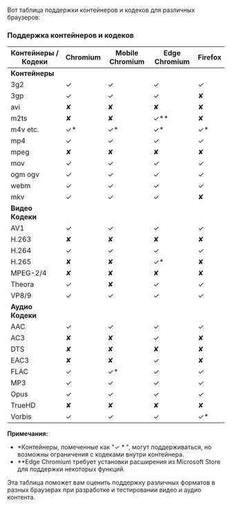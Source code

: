 Вот таблица поддержки контейнеров и кодеков для различных браузеров:

### Поддержка контейнеров и кодеков

| Контейнеры / Кодеки | Chromium | Mobile Chromium | Edge Chromium | Firefox |
|---------------------|----------|-----------------|---------------|---------|
| **Контейнеры**      |          |                 |               |         |
| 3g2                 | ✓        | ✓               | ✓             | ✓       |
| 3gp                 | ✓        | ✓               | ✓             | ✘       |
| avi                 | ✘        | ✘               | ✘             | ✘       |
| m2ts                | ✘        | ✘               | ✓**           | ✘       |
| m4v etc.            | ✓*       | ✓*              | ✓*            | ✓*      |
| mp4                 | ✓        | ✓               | ✓             | ✓       |
| mpeg                | ✘        | ✘               | ✘             | ✘       |
| mov                 | ✓        | ✓               | ✓             | ✓       |
| ogm ogv             | ✓        | ✓               | ✓             | ✓       |
| webm                | ✓        | ✓               | ✓             | ✓       |
| mkv                 | ✓        | ✓               | ✓             | ✘       |
| **Видео Кодеки**    |          |                 |               |         |
| AV1                 | ✓        | ✓               | ✓             | ✓       |
| H.263               | ✘        | ✘               | ✘             | ✘       |
| H.264               | ✓        | ✓               | ✓             | ✓       |
| H.265               | ✘        | ✘               | ✓*            | ✘       |
| MPEG-2/4            | ✘        | ✘               | ✘             | ✘       |
| Theora              | ✓        | ✘               | ✓             | ✓       |
| VP8/9               | ✓        | ✓               | ✓             | ✓       |
| **Аудио Кодеки**    |          |                 |               |         |
| AAC                 | ✓        | ✓               | ✓             | ✓       |
| AC3                 | ✘        | ✘               | ✓             | ✘       |
| DTS                 | ✘        | ✘               | ✘             | ✘       |
| EAC3                | ✘        | ✘               | ✓             | ✘       |
| FLAC                | ✓        | ✓*              | ✓             | ✓       |
| MP3                 | ✓        | ✓               | ✓             | ✓       |
| Opus                | ✓        | ✓               | ✓             | ✓       |
| TrueHD              | ✘        | ✘               | ✘             | ✘       |
| Vorbis              | ✓        | ✓               | ✓             | ✓*      |

**Примечания:**
- *Контейнеры, помеченные как "✓ * ", могут поддерживаться, но возможны ограничения с кодеками внутри контейнера.
- **Edge Chromium требует установки расширения из Microsoft Store для поддержки некоторых функций.

Эта таблица поможет вам оценить поддержку различных форматов в разных браузерах при разработке и тестировании видео и аудио контента.
